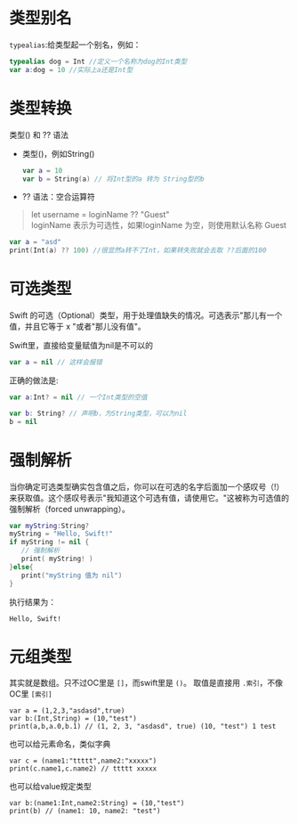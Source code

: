 # 类型别名
`typealias`:给类型起一个别名，例如：

```swift
typealias dog = Int //定义一个名称为dog的Int类型
var a:dog = 10 //实际上a还是Int型
```

# 类型转换
类型() 和 ?? 语法

- 类型()，例如String()

  ```swift
  var a = 10
  var b = String(a) // 将Int型的a 转为 String型的b
  ```

- ?? 语法：空合运算符
>let username = loginName ?? "Guest" <br>loginName 表示为可选性，如果loginName 为空，则使用默认名称 Guest

  ```swift
  var a = "asd"
  print(Int(a) ?? 100) //很显然a转不了Int，如果转失败就会去取 ??后面的100
  ```

# 可选类型
Swift 的可选（Optional）类型，用于处理值缺失的情况。可选表示"那儿有一个值，并且它等于 x "或者"那儿没有值"。

Swift里，直接给变量赋值为nil是不可以的
```swift
var a = nil // 这样会报错
```

正确的做法是:
```swift
var a:Int? = nil // 一个Int类型的空值

var b: String? // 声明b，为String类型，可以为nil
b = nil
```

# 强制解析
当你确定可选类型确实包含值之后，你可以在可选的名字后面加一个感叹号（!）来获取值。这个感叹号表示"我知道这个可选有值，请使用它。"这被称为可选值的强制解析（forced unwrapping）。

```swift
var myString:String?
myString = "Hello, Swift!"
if myString != nil {
   // 强制解析
   print( myString! )
}else{
   print("myString 值为 nil")
}
```

执行结果为：

```sw
Hello, Swift!
```

# 元组类型
其实就是数组。只不过OC里是 `[]`，而swift里是 `()`。
取值是直接用 `.索引`，不像OC里 `[索引]`
```sw
var a = (1,2,3,"asdasd",true)
var b:(Int,String) = (10,"test")
print(a,b,a.0,b.1) // (1, 2, 3, "asdasd", true) (10, "test") 1 test
```

也可以给元素命名，类似字典
```sw
var c = (name1:"ttttt",name2:"xxxxx")
print(c.name1,c.name2) // ttttt xxxxx
```

也可以给value规定类型
```sw
var b:(name1:Int,name2:String) = (10,"test")
print(b) // (name1: 10, name2: "test")
```